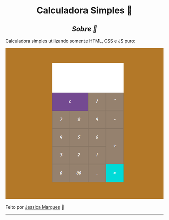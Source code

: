 <h1 align="center">Calculadora Simples 📌</h1> 

<h2 align="center"><em>Sobre 🧷</em></h2> 
<p>Calculadora simples utilizando somente HTML, CSS e JS puro: </p>

<img src= "./assets/calc.png">

Feito por [Jessica Marques](https://github.com/jessicaMarquess) 🖤

---